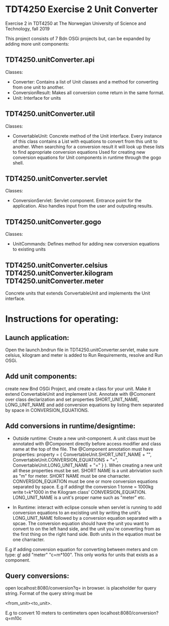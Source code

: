 # TDT4250 Exercise 2 Unit Converter

Exercise 2 in TDT4250 at The Norwegian University of Science and Technology, fall 2019

This project consists of 7 Bdn OSGi projects but, can be expanded by adding more unit components:

## TDT4250.unitConverter.api
Classes:
- Converter: Contains a list of Unit classes and a method for converting from one unit to another.
- ConversionResult: Makes all conversion come return in the same format.
- Unit: Interface for units

## TDT4250.unitConverter.util
Classes: 
- ConvertableUnit: Concrete method of the Unit interface. Every instance of this class contains a List<String> with equations to convert from this unit to another. When searching for a conversion result it will  look up these lists to find appropriate conversion equations Used for creating new conversion equations for Unit components in runtime through the gogo shell.

## TDT4250.unitConverter.servlet
Classes:
- ConversionServlet: Servlet component. Entrance point for the application. Also handles input from the user and outputing results. 

## TDT4250.unitConverter.gogo
Classes:
- UnitCommands: Defines method for adding new conversion equations to existing units

## TDT4250.unitConverter.celsius TDT4250.unitConverter.kilogram TDT4250.unitConverter.meter
Concrete units that extends ConvertableUnit and implements the Unit interface. 


# Instructions for operating:

## Launch application: 
Open the launch.bndrun file in TDT4250.unitConverter.servlet, make sure celsius, kilogram and meter is added to Run Requirements, resolve and Run OSGi.

## Add unit components:
create new Bnd OSGi Project, and create a class for your unit. Make it extend ConvertableUnit and implement Unit. Annotate with @Comonent over class declarization and set properties SHORT_UNIT_NAME, LONG_UNIT_NAME and add conversion equations by listing them  separated by space in CONVERSION_EQUATIONS.

## Add conversions in runtime/designtime:
- Outside runtime: Create a new unit-component. A unit class must be annotated with @Component directly before access modifier and class name at the top of the file. The @Component annotation must have properties:
property = {
				ConvertableUnit.SHORT_UNIT_NAME + "",
				ConvertableUnit.CONVERSION_EQUATIONS + "=",
				ConvertableUnit.LONG_UNIT_NAME + "="
				}
		).
When creating a new unit all these properties must be set. SHORT NAME is a unit abriviation such as "m" for meter. SHORT NAME must be one charracter. CONVERSION_EQUATION must be one or more conversion equations separated by space. 
E.g if addingt the conversion 1 tonne = 1000kg write t=k*1000 in the Kilogram class' CONVERSION_EQUATION.
LONG_UNIT_NAME is a unit's proper name such as "meter" etc.

- In Runtime: interact with eclipse console when servlet is running to add conversion equations to an excisting unit by writing the unit's LONG_UNIT_NAME followed by a conversion equation separated with a spcae. The conversion equation should have the unit you want to convert to on the left hand side, and the unit you're converting from as the first thing on the right hand side. Both units in the equation must be one charracter.

E.g if adding conversion equation for converting between meters and cm type:
g! add "meter" "c=m*100".
This only works for units that exists as a component.

## Query conversions:
open localhost:8080/conversion?q=<query> in browser. <query> is placeholder for query string. Format of the query string must be 

<from_unit><value><to_unit>. 

E.g to convert 10 meters to centimeters open localhost:8080/conversion?q=m10c
  
